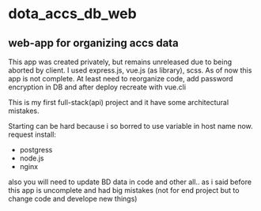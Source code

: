 # dota_accs_db_web
web-app for organizing accs data
---
This app was created privately, but remains unreleased due to being aborted by client.
I used express.js, vue.js (as library), scss.
As of now this app is not complete.
At least need to reorganize code, add password encryption in DB and after deploy recreate with vue.cli

This is my first full-stack(api) project and it have some architectural mistakes.

Starting can be hard because i so borred to use variable in host name now.
request install:
* postgress
* node.js
* nginx

also you will need to update BD data in code and other all.. as i said before this app is uncomplete and had big mistakes (not for end project but to change code and develope new things)
